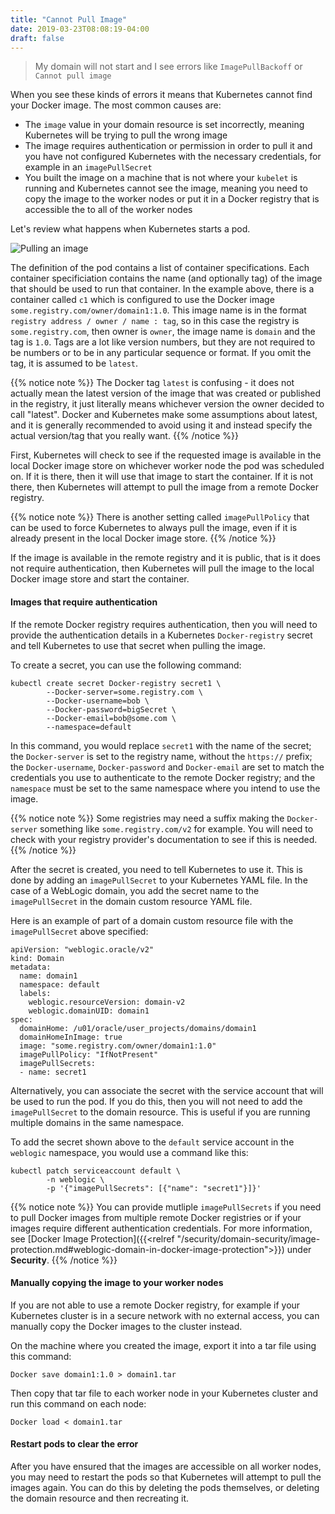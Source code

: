 ```yaml
---
title: "Cannot Pull Image"
date: 2019-03-23T08:08:19-04:00
draft: false
---
```


> My domain will not start and I see errors like `ImagePullBackoff` or `Cannot pull image`

When you see these kinds of errors it means that Kubernetes cannot find your Docker image.
The most common causes are: 

* The `image` value in your domain resource is set incorrectly, meaning Kubernetes will be 
  trying to pull the wrong image
* The image requires authentication or permission in order to pull it and you have not 
  configured Kubernetes with the necessary credentials, for example in an `imagePullSecret`
* You built the image on a machine that is not where your `kubelet` is running and Kubernetes
  cannot see the image, meaning you need to copy the image to the worker nodes or put it in 
  a Docker registry that is accessible the to all of the worker nodes

Let's review what happens when Kubernetes starts a pod.

![Pulling an image](/weblogic-kubernetes-operator/images/image-pull.png)

The definition of the pod contains a list of container specifications.  Each container 
specificiation contains the name (and optionally tag) of the image that should be used
to run that container.  In the example above, there is a container called `c1` which is
configured to use the Docker image `some.registry.com/owner/domain1:1.0`.  This image
name is in the format `registry address / owner / name : tag`, so in this case the 
registry is `some.registry.com`, then owner is `owner`, the image name is `domain` 
and the tag is `1.0`.  Tags are a lot like version numbers, but they are not required 
to be numbers or to be in any particular sequence or format.  If you omit the tag, it 
is assumed to be `latest`.

{{% notice note %}}
The Docker tag `latest` is confusing - it does not actually mean the latest version of 
the image that was created or published in the registry, it just literally means 
whichever version the owner decided to call "latest".  Docker and Kubernetes make 
some assumptions about latest, and it is generally recommended to avoid using it and instead
specify the actual version/tag that you really want. 
{{% /notice %}}

First, Kubernetes will check to see if the requested image is available in the local 
Docker image store on whichever worker node the pod was scheduled on.  If it is there,
then it will use that image to start the container.  If it is not there, then Kubernetes
will attempt to pull the image from a remote Docker registry.

{{% notice note %}}
There is another setting called `imagePullPolicy` that can be used to force Kubernetes 
to always pull the image, even if it is already present in the local Docker image 
store.
{{% /notice %}}

If the image is available in the remote registry and it is public, that is it does not 
require authentication, then Kubernetes will pull the image to the local Docker image
store and start the container. 

#### Images that require authentication

If the remote Docker registry requires authentication, then you will need to provide
the authentication details in a Kubernetes `Docker-registry` secret and tell Kubernetes
to use that secret when pulling the image. 

To create a secret, you can use the following command:

```
kubectl create secret Docker-registry secret1 \
        --Docker-server=some.registry.com \
        --Docker-username=bob \
        --Docker-password=bigSecret \
        --Docker-email=bob@some.com \
        --namespace=default
```

In this command, you would replace `secret1` with the name of the secret; the `Docker-server`
is set to the registry name, without the `https://` prefix; the `Docker-username`, `Docker-password`
and `Docker-email` are set to match the credentials you use to authenticate to the remote 
Docker registry; and the `namespace` must be set to the same namespace where you intend to
use the image.

{{% notice note %}}
Some registries may need a suffix making the `Docker-server` something like `some.registry.com/v2`
for example.  You will need to check with your registry provider's documentation to see if this is needed.
{{% /notice %}}

After the secret is created, you need to tell Kubernetes to use it.  This is done by adding 
an `imagePullSecret` to your Kubernetes YAML file.  In the case of a WebLogic domain, you 
add the secret name to the `imagePullSecret` in the domain custom resource YAML file.  

Here is an example of part of a domain custom resource file with the `imagePullSecret` above 
specified:

```
apiVersion: "weblogic.oracle/v2"
kind: Domain
metadata:
  name: domain1
  namespace: default
  labels:
    weblogic.resourceVersion: domain-v2
    weblogic.domainUID: domain1
spec:
  domainHome: /u01/oracle/user_projects/domains/domain1
  domainHomeInImage: true
  image: "some.registry.com/owner/domain1:1.0"
  imagePullPolicy: "IfNotPresent"
  imagePullSecrets:
  - name: secret1
```

Alternatively, you can associate the secret with the service account that will be used to run 
the pod.  If you do this, then you will not need to add the `imagePullSecret` to the domain
resource.  This is useful if you are running multiple domains in the same namespace.

To add the secret shown above to the `default` service account in the `weblogic` namespace, you
would use a command like this:

```
kubectl patch serviceaccount default \
        -n weblogic \
        -p '{"imagePullSecrets": [{"name": "secret1"}]}'
```

{{% notice note %}}
You can provide mutliple `imagePullSecrets` if you need to pull Docker images from multiple 
remote Docker registries or if your images require different authentication credentials.
For more information, see [Docker Image Protection]({{<relref "/security/domain-security/image-protection.md#weblogic-domain-in-docker-image-protection">}})
under **Security**.
{{% /notice %}}

#### Manually copying the image to your worker nodes

If you are not able to use a remote Docker registry, for example if your Kubernetes cluster is 
in a secure network with no external access, you can manually copy the Docker images to the
cluster instead. 

On the machine where you created the image, export it into a tar file using this command:

```
Docker save domain1:1.0 > domain1.tar
```

Then copy that tar file to each worker node in your Kubernetes cluster and run this command
on each node:

```
Docker load < domain1.tar
```

#### Restart pods to clear the error

After you have ensured that the images are accessible on all worker nodes, you may need to restart
the pods so that Kubernetes will attempt to pull the images again.   You can do this by 
deleting the pods themselves, or deleting the domain resource and then recreating it. 
